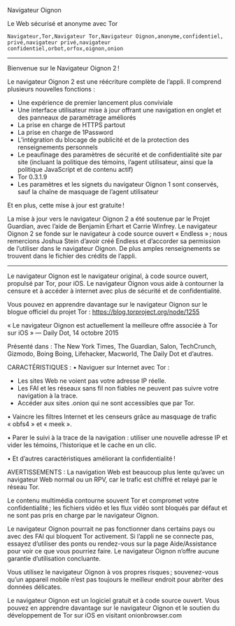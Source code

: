 Navigateur Oignon

Le Web sécurisé et anonyme avec Tor

`Navigateur,Tor,Navigateur Tor,Navigateur Oignon,anonyme,confidentiel, privé,navigateur privé,navigateur confidentiel,orbot,orfox,oignon,onion`

---

Bienvenue sur le Navigateur Oignon 2 !

Le navigateur Oignon 2 est une réécriture complète de l’appli. Il comprend plusieurs nouvelles fonctions :

* Une expérience de premier lancement plus conviviale
* Une interface utilisateur mise à jour offrant une navigation en onglet et des panneaux de paramétrage améliorés
* La prise en charge de HTTPS partout
* La prise en charge de 1Password
* L’intégration du blocage de publicité et de la protection des renseignements personnels
* Le peaufinage des paramètres de sécurité et de confidentialité site par site (incluant la politique des témoins, l’agent utilisateur, ainsi que la politique JavaScript et de contenu actif)
* Tor 0.3.1.9
* Les paramètres et les signets du navigateur Oignon 1 sont conservés, sauf la chaîne de masquage de l’agent utilisateur

Et en plus, cette mise à jour est gratuite !

La mise à jour vers le navigateur Oignon 2 a été soutenue par le Projet Guardian, avec l’aide de Benjamin Erhart et Carrie Winfrey. Le navigateur Oignon 2 se fonde sur le navigateur à code source ouvert « Endless » ; nous remercions Joshua Stein d’avoir créé Endless et d’accorder sa permission de l’utiliser dans le navigateur Oignon. De plus amples renseignements se trouvent dans le fichier des crédits de l’appli. 

---

Le navigateur Oignon est le navigateur original, à code source ouvert, propulsé par Tor, pour iOS. Le navigateur Oignon vous aide à contourner la censure et à accéder à internet avec plus de sécurité et de confidentialité.

Vous pouvez en apprendre davantage sur le navigateur Oignon sur le blogue officiel du projet Tor : https://blog.torproject.org/node/1255

« Le navigateur Oignon est actuellement la meilleure offre associée à Tor sur iOS » — Daily Dot, 14 octobre 2015

Présenté dans : The New York Times, The Guardian, Salon, TechCrunch, Gizmodo, Boing Boing, Lifehacker, Macworld, The Daily Dot et d’autres.

CARACTÉRISTIQUES :
• Naviguer sur Internet avec Tor :
- Les sites Web ne voient pas votre adresse IP réelle.
- Les FAI et les réseaux sans fil non fiables ne peuvent pas suivre votre navigation à la trace.
- Accéder aux sites .onion qui ne sont accessibles que par Tor.

• Vaincre les filtres Internet et les censeurs grâce au masquage de trafic « obfs4 » et « meek ». 

• Parer le suivi à la trace de la navigation : utiliser une nouvelle adresse IP et vider les témoins, l’historique et le cache en un clic.

• Et d’autres caractéristiques améliorant la confidentialité !

AVERTISSEMENTS :
La navigation Web est beaucoup plus lente qu’avec un navigateur Web normal ou un RPV, car le trafic est chiffré et relayé par le réseau Tor.

Le contenu multimédia contourne souvent Tor et compromet votre confidentialité ; les fichiers vidéo et les flux vidéo sont bloqués par défaut et ne sont pas pris en charge par le navigateur Oignon.

Le navigateur Oignon pourrait ne pas fonctionner dans certains pays ou avec des FAI qui bloquent Tor activement. Si l’appli ne se connecte pas, essayez d’utiliser des ponts ou rendez-vous sur la page Aide/Assistance pour voir ce que vous pourriez faire. Le navigateur Oignon n’offre aucune garantie d’utilisation concluante.

Vous utilisez le navigateur Oignon à vos propres risques ; souvenez-vous qu’un appareil mobile n’est pas toujours le meilleur endroit pour abriter des données délicates.

Le navigateur Oignon est un logiciel gratuit et à code source ouvert. Vous pouvez en apprendre davantage sur le navigateur Oignon et le soutien du développement de Tor sur iOS en visitant onionbrowser.com
